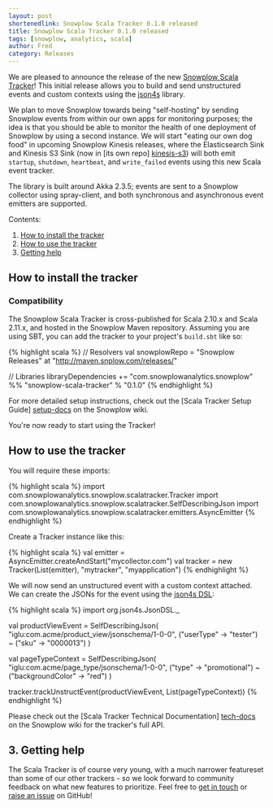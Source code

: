 ```yaml
---
layout: post
shortenedlink: Snowplow Scala Tracker 0.1.0 released
title: Snowplow Scala Tracker 0.1.0 released
tags: [snowplow, analytics, scala]
author: Fred
category: Releases
---
```


We are pleased to announce the release of the new [Snowplow Scala Tracker][repo]! This initial release allows you to build and send unstructured events and custom contexts using the [json4s][json4s] library.

We plan to move Snowplow towards being "self-hosting" by sending Snowplow events from within our own apps for monitoring purposes; the idea is that you should be able to monitor the health of one deployment of Snowplow by using a second instance. We will start "eating our own dog food" in upcoming Snowplow Kinesis releases, where the Elasticsearch Sink and Kinesis S3 Sink (now in [its own repo] [kinesis-s3]) will both emit `startup`, `shutdown`, `heartbeat`, and `write_failed` events using this new Scala event tracker.

The library is built around Akka 2.3.5; events are sent to a Snowplow collector using spray-client, and both synchronous and asynchronous event emitters are supported.

Contents:

1. [How to install the tracker](/blog/2015/05/29/snowplow-scala-tracker-0.1.0-released/#get)
2. [How to use the tracker](/blog/2015/05/29/snowplow-scala-tracker-0.1.0-released/#use)
3. [Getting help](/blog/2015/05/29/snowplow-scala-tracker-0.1.0-released/#help)

<!--more-->

<div class="html">
<h2><a name="get">How to install the tracker</a></h2>
</div>

<h3><a name="compat">Compatibility</a></h3>

The Snowplow Scala Tracker is cross-published for Scala 2.10.x and Scala 2.11.x, and hosted in the Snowplow Maven repository. Assuming you are using SBT, you can add the tracker to your project's `build.sbt` like so:

{% highlight scala %}
// Resolvers
val snowplowRepo = "Snowplow Releases" at "http://maven.snplow.com/releases/"

// Libraries
libraryDependencies += "com.snowplowanalytics.snowplow" %% "snowplow-scala-tracker" % "0.1.0"
{% endhighlight %}

For more detailed setup instructions, check out the [Scala Tracker Setup Guide] [setup-docs] on the Snowplow wiki.

You're now ready to start using the Tracker!

<div class="html">
<h2><a name="use">How to use the tracker</a></h2>
</div>

You will require these imports:

{% highlight scala %}
import com.snowplowanalytics.snowplow.scalatracker.Tracker
import com.snowplowanalytics.snowplow.scalatracker.SelfDescribingJson
import com.snowplowanalytics.snowplow.scalatracker.emitters.AsyncEmitter
{% endhighlight %}

Create a Tracker instance like this:

{% highlight scala %}
val emitter = AsyncEmitter.createAndStart("mycollector.com")
val tracker = new Tracker(List(emitter), "mytracker", "myapplication")
{% endhighlight %}

We will now send an unstructured event with a custom context attached. We can create the JSONs for the event using the [json4s DSL][json4s-dsl]:

{% highlight scala %}
import org.json4s.JsonDSL._

val productViewEvent = SelfDescribingJson(
  "iglu:com.acme/product_view/jsonschema/1-0-0",
  ("userType" -> "tester") ~ ("sku" -> "0000013")
)

val pageTypeContext = SelfDescribingJson(
  "iglu:com.acme/page_type/jsonschema/1-0-0",
  ("type" -> "promotional") ~ ("backgroundColor" -> "red")
)

tracker.trackUnstructEvent(productViewEvent, List(pageTypeContext))
{% endhighlight %}

Please check out the [Scala Tracker Technical Documentation] [tech-docs] on the Snowplow wiki for the tracker's full API.

<h2><a name="help">3. Getting help</a></h2>

The Scala Tracker is of course very young, with a much narrower featureset than some of our other trackers - so we look forward to community feedback on what new features to prioritize. Feel free to [get in touch][talk-to-us] or [raise an issue][issues] on GitHub!

[json4s]: https://github.com/json4s/json4s
[json4s-dsl]: https://github.com/json4s/json4s#dsl-rules

[tech-docs]: https://github.com/snowplow/snowplow/wiki/Scala-Tracker
[setup-docs]: https://github.com/snowplow/snowplow/wiki/Scala-Tracker-Setup
[repo]: https://github.com/snowplow/snowplow-scala-tracker
[issues]: https://github.com/snowplow/snowplow-scala-tracker/issues

[kinesis-s3]: https://github.com/snowplow/kinesis-s3

[talk-to-us]: https://github.com/snowplow/snowplow/wiki/Talk-to-us
